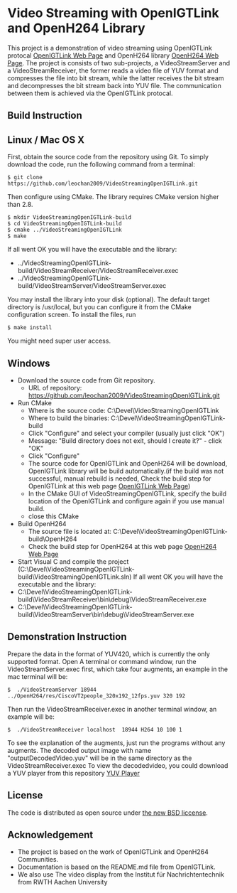 Video Streaming with OpenIGTLink and OpenH264 Library
=======================

This project is a demonstration of video streaming using OpenIGTLink protocal [OpenIGTLink Web Page](http://openigtlink.org/) and OpenH264 library [OpenH264 Web Page](http://www.openh264.org/). 
The project is consists of two sub-projects, a VideoStreamServer and a VideoStreamReceiver, the former reads a video file of YUV format and compresses the file into bit stream, while the latter receives the bit stream and decompresses the bit stream back into YUV file. The communication between them is achieved via the OpenIGTLink protocal.

Build Instruction
-----------------

## Linux / Mac OS X
First, obtain the source code from the repository using Git. To simply download the code, run the following command from a terminal:

    $ git clone https://github.com/leochan2009/VideoStreamingOpenIGTLink.git

Then configure using CMake. The library requires CMake version higher than 2.8.

    $ mkdir VideoStreamingOpenIGTLink-build
    $ cd VideoStreamingOpenIGTLink-build
    $ cmake ../VideoStreamingOpenIGTLink
    $ make

If all went OK you will have the executable and the library:
* ../VideoStreamingOpenIGTLink-build/VideoStreamReceiver/VideoStreamReceiver.exec
* ../VideoStreamingOpenIGTLink-build/VideoStreamServer/VideoStreamServer.exec

You may install the library into your disk (optional). The default target directory is /usr/local, but you can configure it from the CMake configuration screen. To install the files, run

    $ make install

You might need super user access.

## Windows
* Download the source code from Git repository.
  * URL of repository: https://github.com/leochan2009/VideoStreamingOpenIGTLink.git
* Run CMake
  * Where is the source code: C:\Devel\VideoStreamingOpenIGTLink
  * Where to build the binaries: C:\Devel\VideoStreamingOpenIGTLink-build
  * Click "Configure" and select your compiler (usually just click "OK")
  * Message: "Build directory does not exit, should I create it?" - click "OK"
  * Click "Configure"
  * The source code for OpenIGTLink and OpenH264 will be download, OpenIGTLink library will be build automatically.(if the build was not successful, manual rebuild is needed, Check the build step for OpenIGTLink at this web page [OpenIGTLink Web Page](http://openigtlink.org/))
  * In the CMake GUI of VideoStreamingOpenIGTLink, specify the build location of the OpenIGTLink and configure again if you use manual build.
  * close this CMake
* Build OpenH264 
  * The source file is located at: C:\Devel\VideoStreamingOpenIGTLink-build\OpenH264
  * Check the build step for OpenH264 at this web page [OpenH264 Web Page](http://www.openh264.org/)  
* Start Visual C and compile the project (C:\Devel\VideoStreamingOpenIGTLink-build\VideoStreamingOpenIGTLink.sln)
If all went OK you will have the executable and the library:
* C:\Devel\VideoStreamingOpenIGTLink-build\VideoStreamReceiver\bin\debug\VideoStreamReceiver.exe
* C:\Devel\VideoStreamingOpenIGTLink-build\VideoStreamServer\bin\debug\VideoStreamServer.exe

Demonstration Instruction
-------------------------
 Prepare the data in the format of YUV420, which is currently the only supported format.
 Open A terminal or command window, run the VideoStreamServer.exec first, which take four augments, an example in the mac terminal will be:

    $  ./VideoStreamServer 18944 ../OpenH264/res/CiscoVT2people_320x192_12fps.yuv 320 192
  
 Then run the VideoStreamReceiver.exec in another terminal window, an example will be:

    $  ./VideoStreamReceiver localhost  18944 H264 10 100 1

To see the explanation of the augments, just run the programs without any augments.
The decoded output image with name "outputDecodedVideo.yuv" will be in the same directory as the VideoStreamReceiver.exec
To view the decodedvideo, you could download a YUV player from this repository [YUV Player](https://github.com/IENT/YUView.git)

License
-------
The code is distributed as open source under [the new BSD liccense](http://www.opensource.org/licenses/bsd-license.php).

Acknowledgement
-------
* The project is based on the work of OpenIGTLink and OpenH264 Communities.
* Documentation is based on the README.md file from OpenIGTLink.
* We also use The video display from the Institut für Nachrichtentechnik from RWTH Aachen University

